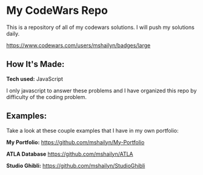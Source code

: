 # My CodeWars Repo
This is a repository of all of my codewars solutions. I will push my solutions daily.

https://www.codewars.com/users/mshailyn/badges/large

## How It's Made:

**Tech used:** JavaScript

I only javascript to answer these problems and I have organized this repo by difficulty of the coding problem. 


## Examples:
Take a look at these couple examples that I have in my own portfolio:

**My Portfolio:** https://github.com/mshailyn/My-Portfolio

**ATLA Database** https://github.com/mshailyn/ATLA

**Studio Ghibli:** https://github.com/mshailyn/StudioGhibli